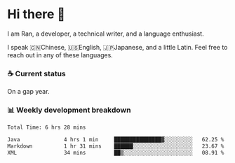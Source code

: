 # Hi there 👋

I am Ran, a developer, a technical writer, and a language enthusiast.

I speak 🇨🇳Chinese, 🇺🇸English, 🇯🇵Japanese, and a little Latin. Feel free to reach out in any of these languages.

<!-- [LinkedIn]() | [Twitter]() | [📧]() -->

### ☕ Current status

On a gap year.

### 📊 Weekly development breakdown

<!--START_SECTION:waka-->

```txt
Total Time: 6 hrs 28 mins

Java              4 hrs 1 min     ███████████████▓░░░░░░░░░   62.25 %
Markdown          1 hr 31 mins    ██████░░░░░░░░░░░░░░░░░░░   23.67 %
XML               34 mins         ██▒░░░░░░░░░░░░░░░░░░░░░░   08.91 %
```

<!--END_SECTION:waka-->
